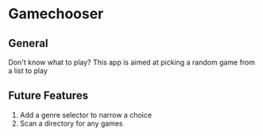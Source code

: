 Gamechooser
===========

General
-------
Don't know what to play?
This app is aimed at picking a random game from a list to play

Future Features
---------------
1. Add a genre selector to narrow a choice
2. Scan a directory for any games
